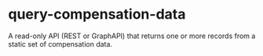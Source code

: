 # query-compensation-data
A read-only API (REST or GraphAPI) that returns one or more records from a static set of compensation data.
